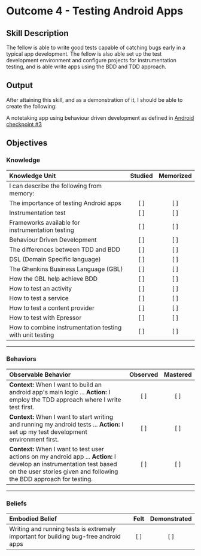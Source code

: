 # Outcome 4 - Testing Android Apps

## Skill Description
The fellow is able to write good tests capable of catching bugs early in a typical app development. The fellow is also able set up the test development environment and configure projects for instrumentation testing, and is able write apps using the BDD and TDD approach. 

## Output
After attaining this skill, and as a demonstration of it, I should be able to create the following:

A notetaking app using behaviour driven development as defined in <a href="https://docs.google.com/document/d/1QXkEb8KrZczAtPQAmin50nfDqju584mgSk30J8yQFnc/edit">Android checkpoint #3</a>

## Objectives

### Knowledge

| Knowledge Unit   |      Studied      | Memorized |
|:-------------|:------------------:|:--------:|
| I can describe the following from memory: | | |
| The importance of testing Android apps | [ ] | [ ] |
| Instrumentation test | [ ] | [ ] |
| Frameworks available for instrumentation testing | [ ] | [ ] |
| Behaviour Driven Development | [ ] | [ ] |
| The differences between TDD and BDD | [ ] | [ ] |
| DSL (Domain Specific language) | [ ] | [ ] |
| The Ghenkins Business Language (GBL) | [ ] | [ ] |
| How the GBL help achieve BDD | [ ] | [ ] |
| How to test an activity | [ ] | [ ] |
| How to test a service | [ ] | [ ] |
| How to test a content provider | [ ] | [ ] |
| How to test with Epressor | [ ] | [ ] |
| How to combine instrumentation testing with unit testing | [ ] | [ ] |

----------

### Behaviors

| Observable Behavior   |      Observed      | Mastered |
|:-------------|:------------------:|:--------:|
| **Context:**  When I want to build an android app's main logic ... **Action:** I employ the TDD approach where I write test first.|   [ ]   |   [ ] |
| **Context:** When I want to start writing and running my android tests ... **Action:** I set up my test development environment first.| [ ] | [ ]  |
| **Context:** When I want to test user actions on my android app  ... **Action:** I develop an instrumentation test based on the user stories given and following the BDD approach for testing. | [ ] | [ ]  |

----------

### Beliefs

| Embodied Belief   |      Felt      | Demonstrated |
|:-------------|:------------------:|:--------:|
| Writing and running tests is extremely important for building bug-free android apps | [ ] | [ ]  |
